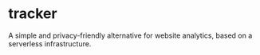 # tracker
A simple and privacy-friendly alternative for website analytics, based on a serverless infrastructure.
